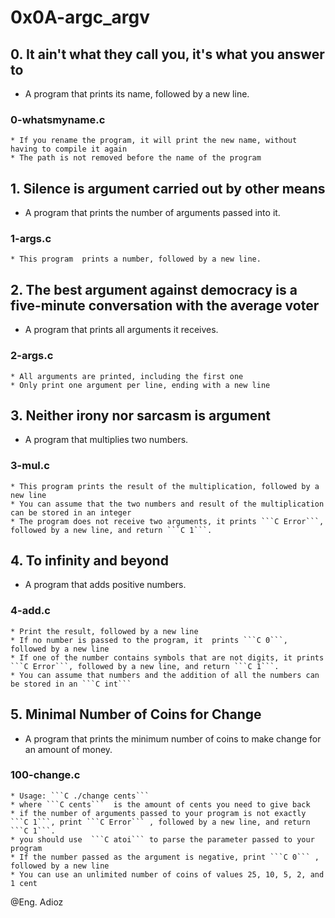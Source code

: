 # 0x0A-argc_argv

## 0. It ain't what they call you, it's what you answer to

* A program that prints its name, followed by a new line.

### 0-whatsmyname.c

    * If you rename the program, it will print the new name, without having to compile it again
    * The path is not removed before the name of the program

## 1. Silence is argument carried out by other means

* A program that prints the number of arguments passed into it.

### 1-args.c

    * This program  prints a number, followed by a new line.

## 2. The best argument against democracy is a five-minute conversation with the average voter

* A program that prints all arguments it receives.

### 2-args.c

    * All arguments are printed, including the first one
    * Only print one argument per line, ending with a new line

## 3. Neither irony nor sarcasm is argument

* A program that multiplies two numbers.

### 3-mul.c

    * This program prints the result of the multiplication, followed by a new line
    * You can assume that the two numbers and result of the multiplication can be stored in an integer
    * The program does not receive two arguments, it prints ```C Error```, followed by a new line, and return ```C 1```.

## 4. To infinity and beyond

* A program that adds positive numbers.

### 4-add.c

    * Print the result, followed by a new line
    * If no number is passed to the program, it  prints ```C 0```, followed by a new line
    * If one of the number contains symbols that are not digits, it prints ```C Error```, followed by a new line, and return ```C 1```.
    * You can assume that numbers and the addition of all the numbers can be stored in an ```C int```

## 5. Minimal Number of Coins for Change

* A program that prints the minimum number of coins to make change for an amount of money.

### 100-change.c

    * Usage: ```C ./change cents```
    * where ```C cents```  is the amount of cents you need to give back
    * if the number of arguments passed to your program is not exactly ```C 1```, print ```C Error``` , followed by a new line, and return ```C 1```.
    * you should use  ```C atoi``` to parse the parameter passed to your program
    * If the number passed as the argument is negative, print ```C 0``` , followed by a new line
    * You can use an unlimited number of coins of values 25, 10, 5, 2, and 1 cent

@Eng. Adioz
